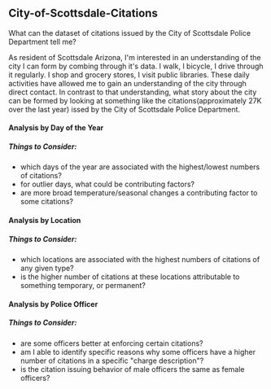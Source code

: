 ## City-of-Scottsdale-Citations
What can the dataset of citations issued by the City of Scottsdale Police Department tell me?

As resident of Scottsdale Arizona, I'm interested in an understanding of the city I can form by combing through it's data.  I walk, I bicycle, I drive through it regularly.  I shop and grocery stores, I visit public libraries.  These daily activities have allowed me to gain an understanding of the city through direct contact.  In contrast to that understanding, what story about the city can be formed by looking at something like the citations(approximately 27K over the last year) issed by the City of Scottsdale Police Department.


#### Analysis by Day of the Year


##### Things to Consider:
+ which days of the year are associated with the highest/lowest numbers of citations?
+ for outlier days, what could be contributing factors?
+ are more broad temperature/seasonal changes a contributing factor to some citations?


#### Analysis by Location

##### Things to Consider:
+ which locations are associated with the highest numbers of citations of any given type?
+ is the higher number of citations at these locations attributable to something temporary, or permanent?


#### Analysis by Police Officer

##### Things to Consider:
+ are some officers better at enforcing certain citations?
+ am I able to identify specific reasons why some officers have a higher number of citations in a specific "charge description"?
+ is the citation issuing behavior of male officers the same as female officers?
